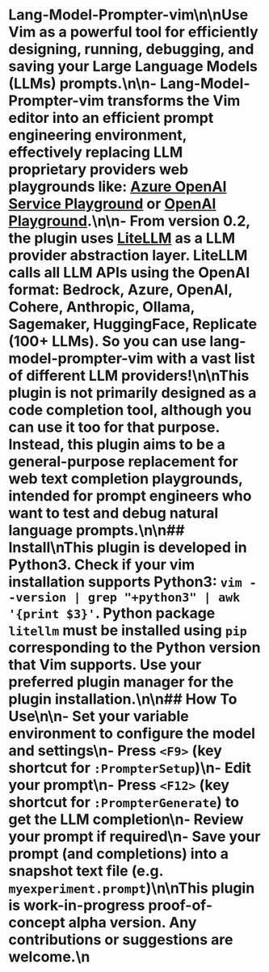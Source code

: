 # Lang-Model-Prompter-vim\n\nUse Vim as a powerful tool for efficiently designing, running, debugging, and saving your Large Language Models (LLMs) prompts.\n\n- Lang-Model-Prompter-vim transforms the Vim editor into an efficient prompt engineering environment, effectively replacing LLM proprietary providers web playgrounds like: [Azure OpenAI Service Playground](https:\/\/oai.azure.com\/{portal\/) or [OpenAI Playground](https:\/\/platform.openai.com\/playground).\n\n- From version 0.2, the plugin uses [LiteLLM](https:\/\/github.com\/BerriAI\/litellm) as a LLM provider abstraction layer.  LiteLLM calls all LLM APIs using the OpenAI format: Bedrock, Azure, OpenAI, Cohere, Anthropic, Ollama, Sagemaker, HuggingFace, Replicate (100+ LLMs). So you can use lang-model-prompter-vim with a vast list of different LLM providers!\n\nThis plugin is not primarily designed as a code completion tool, although you can use it too for that purpose. Instead, this plugin aims to be a general-purpose replacement for web text completion playgrounds, intended for prompt engineers who want to test and debug natural language prompts.\n\n## Install\nThis plugin is developed in Python3. Check if your vim installation supports Python3: `vim --version | grep "+python3" | awk '{print $3}'`. Python package `litellm` must be installed using `pip` corresponding to the Python version that Vim supports. Use your preferred plugin manager for the plugin installation.\n\n## How To Use\n\n- Set your variable environment to configure the model and settings\n- Press `<F9>` (key shortcut for `:PrompterSetup`)\n- Edit your prompt\n- Press `<F12>`  (key shortcut for `:PrompterGenerate`) to get the LLM completion\n- Review your prompt if required\n- Save your prompt (and completions) into a snapshot text file (e.g. `myexperiment.prompt`)\n\nThis plugin is work-in-progress proof-of-concept alpha version. Any contributions or suggestions are welcome.\n